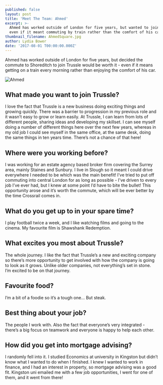 ```yaml
---
published: false
layout: post
title: 'Meet The Team: Ahmed'
excerpt: >-
  Ahmed has worked outside of London for five years, but wanted to join Trussle
  even if it meant commuting by train rather than the comfort of his car.     
thumbnail_filename: AhmedSquare.jpg
author: Lydia Bower
date: '2017-08-01 T00:00:00.000Z'
---
```

Ahmed has worked outside of London for five years, but decided the commute to Shoreditch to join Trussle would be worth it - even if it means getting on a train every morning rather than enjoying the comfort of his car. 

![Ahmed]({{site.baseurl}}/images/post_images/Ahmed.jpg)

## What made you want to join Trussle?
I love the fact that Trussle is a new business doing exciting things and growing quickly. There was a barrier to progression in my previous role and it wasn’t easy to grow or learn easily. At Trussle, I can learn from lots of different people, sharing ideas and developing my skillset. I can see myself doing a number of different things here over the next few years, whereas in my old job I could see myself in the same office, at the same desk, doing the same things in ten years time. There’s not a chance of that here! 

## Where were you working before?
I was working for an estate agency based broker firm covering the Surrey area, mainly Staines and Sunbury. I live in Slough so it meant I could drive everywhere I needed to be which was the main benefit! I’ve tried to put off commuting into central London for as long as possible - I’ve driven to every job I’ve ever had, but I knew at some point I’d have to bite the bullet! This opportunity arose and it’s worth the commute, which will be ever better by the time Crossrail comes in.

## What do you get up to in your spare time?
I play football twice a week, and I like watching films and going to the cinema. My favourite film is Shawshank Redemption. 

## What excites you most about Trussle?
The whole journey. I like the fact that Trussle’s a new and exciting company so there’s more opportunity to get involved with how the company is going to look as it grows. Unlike older companies, not everything’s set in stone. I’m excited to be on that journey.

## Favourite food?
I’m a bit of a foodie so it’s a tough one... But steak. 

## Best thing about your job?
The people I work with. Also the fact that everyone’s very integrated - there’s a big focus on teamwork and everyone is happy to help each other. 

## How did you get into mortgage advising?
I randomly fell into it. I studied Economics at university in Kingston but didn’t know what I wanted to do when I finished. I knew I wanted to work in finance, and I had an interest in property, so mortgage advising was a good fit. Kingston uni emailed me with a few job opportunities, I went for one of them, and it went from there! 
